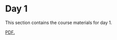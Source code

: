 Day 1
=======================
This section contains the course materials for day 1.

<!--
[Day 1 Overview](_static/CourseOverview_example_application_v_upload.pdf)


<iframe src="_static/CourseOverview_example_application_v_upload.pdf" width="100%" height="800" style="border:0;"></iframe>


# Day 1 Overview

<iframe
  src="https://huichiayu.github.io/nthu_mse.github.io/section_files/_static/CourseOverview_example_application_v_upload.pdf"
  width="100%"
  height="900"
  style="border:0;">
</iframe>

<p>If the PDF doesn’t appear, <a href="_static/CourseOverview_example_application_v_upload.pdf" target="_blank">open it in a new tab</a>.</p>
-->

<a href="nthu_mse.github.io/section_files/_static/CourseOverview_example_application_v_upload.pdf" target="_blank">PDF.</a>